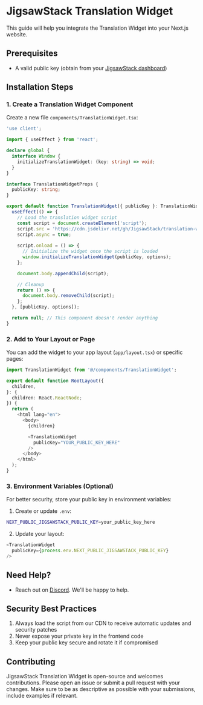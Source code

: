 # JigsawStack Translation Widget

This guide will help you integrate the Translation Widget into your Next.js website.


## Prerequisites
- A valid public key (obtain from your [JigsawStack dashboard](https://jigsawstack.com))

## Installation Steps

### 1. Create a Translation Widget Component
Create a new file `components/TranslationWidget.tsx`:

```typescript
'use client';

import { useEffect } from 'react';

declare global {
  interface Window {
    initializeTranslationWidget: (key: string) => void;
  }
}

interface TranslationWidgetProps {
  publicKey: string;
}

export default function TranslationWidget({ publicKey }: TranslationWidgetProps) {
  useEffect(() => {
    // Load the translation widget script
    const script = document.createElement('script');
    script.src = 'https://cdn.jsdelivr.net/gh/JigsawStack/translation-widget/translate-widget.min.js';
    script.async = true;
    
    script.onload = () => {
      // Initialize the widget once the script is loaded
      window.initializeTranslationWidget(publicKey, options);
    };

    document.body.appendChild(script);

    // Cleanup
    return () => {
      document.body.removeChild(script);
    };
  }, [publicKey, options]);

  return null; // This component doesn't render anything
}
```


### 2. Add to Your Layout or Page
You can add the widget to your app layout (`app/layout.tsx`) or specific pages:

```typescript
import TranslationWidget from '@/components/TranslationWidget';

export default function RootLayout({
  children,
}: {
  children: React.ReactNode;
}) {
  return (
    <html lang="en">
      <body>
        {children}

        <TranslationWidget 
          publicKey="YOUR_PUBLIC_KEY_HERE"
        />
      </body>
    </html>
  );
}
```




### 3. Environment Variables (Optional)
For better security, store your public key in environment variables:

1. Create or update `.env`:
```bash
NEXT_PUBLIC_JIGSAWSTACK_PUBLIC_KEY=your_public_key_here
```

2. Update your layout:
```typescript
<TranslationWidget 
  publicKey={process.env.NEXT_PUBLIC_JIGSAWSTACK_PUBLIC_KEY}
/>
```

## Need Help?

- Reach out on [Discord](https://discord.gg/dj8fMBpnqd). We'll be happy to help.

## Security Best Practices

1. Always load the script from our CDN to receive automatic updates and security patches
2. Never expose your private key in the frontend code
3. Keep your public key secure and rotate it if compromised


## Contributing
JigsawStack Translation Widget is open-source and welcomes contributions. Please open an issue or submit a pull request with your changes. Make sure to be as descriptive as possible with your submissions, include examples if relevant.

